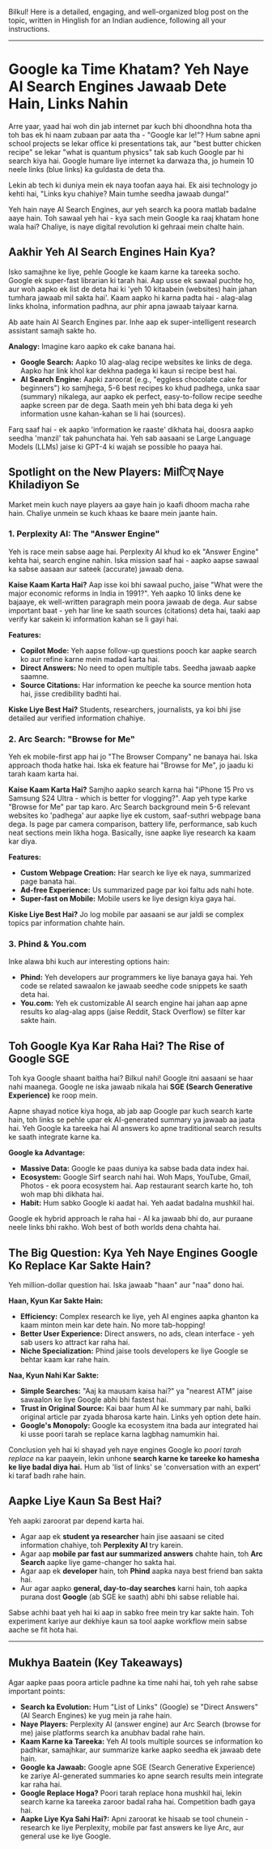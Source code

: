 Bilkul! Here is a detailed, engaging, and well-organized blog post on the topic, written in Hinglish for an Indian audience, following all your instructions.

***

# Google ka Time Khatam? Yeh Naye AI Search Engines Jawaab Dete Hain, Links Nahin

Arre yaar, yaad hai woh din jab internet par kuch bhi dhoondhna hota tha toh bas ek hi naam zubaan par aata tha - "Google kar le!"? Hum sabne apni school projects se lekar office ki presentations tak, aur "best butter chicken recipe" se lekar "what is quantum physics" tak sab kuch Google par hi search kiya hai. Google humare liye internet ka darwaza tha, jo humein 10 neele links (blue links) ka guldasta de deta tha.

Lekin ab tech ki duniya mein ek naya toofan aaya hai. Ek aisi technology jo kehti hai, "Links kyu chahiye? Main tumhe seedha jawaab dunga!"

Yeh hain naye AI Search Engines, aur yeh search ka poora matlab badalne aaye hain. Toh sawaal yeh hai - kya sach mein Google ka raaj khatam hone wala hai? Chaliye, is naye digital revolution ki gehraai mein chalte hain.

## Aakhir Yeh AI Search Engines Hain Kya?

Isko samajhne ke liye, pehle Google ke kaam karne ka tareeka socho. Google ek super-fast librarian ki tarah hai. Aap usse ek sawaal puchte ho, aur woh aapko ek list de deta hai ki 'yeh 10 kitaabein (websites) hain jahan tumhara jawaab mil sakta hai'. Kaam aapko hi karna padta hai - alag-alag links kholna, information padhna, aur phir apna jawaab taiyaar karna.

Ab aate hain AI Search Engines par. Inhe aap ek super-intelligent research assistant samajh sakte ho.

**Analogy:** Imagine karo aapko ek cake banana hai.
*   **Google Search:** Aapko 10 alag-alag recipe websites ke links de dega. Aapko har link khol kar dekhna padega ki kaun si recipe best hai.
*   **AI Search Engine:** Aapki zaroorat (e.g., "eggless chocolate cake for beginners") ko samjhega, 5-6 best recipes ko khud padhega, unka saar (summary) nikalega, aur aapko ek perfect, easy-to-follow recipe seedhe aapke screen par de dega. Saath mein yeh bhi bata dega ki yeh information usne kahan-kahan se li hai (sources).

Farq saaf hai - ek aapko 'information ke raaste' dikhata hai, doosra aapko seedha 'manzil' tak pahunchata hai. Yeh sab aasaani se Large Language Models (LLMs) jaise ki GPT-4 ki wajah se possible ho paaya hai.

## Spotlight on the New Players: Milिए Naye Khiladiyon Se

Market mein kuch naye players aa gaye hain jo kaafi dhoom macha rahe hain. Chaliye unmein se kuch khaas ke baare mein jaante hain.

### 1. Perplexity AI: The "Answer Engine"

Yeh is race mein sabse aage hai. Perplexity AI khud ko ek "Answer Engine" kehta hai, search engine nahin. Iska mission saaf hai - aapko aapse sawaal ka sabse aasaan aur sateek (accurate) jawaab dena.

**Kaise Kaam Karta Hai?**
Aap isse koi bhi sawaal pucho, jaise "What were the major economic reforms in India in 1991?". Yeh aapko 10 links dene ke bajaaye, ek well-written paragraph mein poora jawaab de dega. Aur sabse important baat - yeh har line ke saath sources (citations) deta hai, taaki aap verify kar sakein ki information kahan se li gayi hai.

**Features:**
-   **Copilot Mode:** Yeh aapse follow-up questions pooch kar aapke search ko aur refine karne mein madad karta hai.
-   **Direct Answers:** No need to open multiple tabs. Seedha jawaab aapke saamne.
-   **Source Citations:** Har information ke peeche ka source mention hota hai, jisse credibility badhti hai.

**Kiske Liye Best Hai?**
Students, researchers, journalists, ya koi bhi jise detailed aur verified information chahiye.

### 2. Arc Search: "Browse for Me"

Yeh ek mobile-first app hai jo "The Browser Company" ne banaya hai. Iska approach thoda hatke hai. Iska ek feature hai "Browse for Me", jo jaadu ki tarah kaam karta hai.

**Kaise Kaam Karta Hai?**
Samjho aapko search karna hai "iPhone 15 Pro vs Samsung S24 Ultra - which is better for vlogging?". Aap yeh type karke "Browse for Me" par tap karo. Arc Search background mein 5-6 relevant websites ko 'padhega' aur aapke liye ek custom, saaf-suthri webpage bana dega. Is page par camera comparison, battery life, performance, sab kuch neat sections mein likha hoga. Basically, isne aapke liye research ka kaam kar diya.

**Features:**
-   **Custom Webpage Creation:** Har search ke liye ek naya, summarized page banata hai.
-   **Ad-free Experience:** Us summarized page par koi faltu ads nahi hote.
-   **Super-fast on Mobile:** Mobile users ke liye design kiya gaya hai.

**Kiske Liye Best Hai?**
Jo log mobile par aasaani se aur jaldi se complex topics par information chahte hain.

### 3. Phind & You.com

Inke alawa bhi kuch aur interesting options hain:
-   **Phind:** Yeh developers aur programmers ke liye banaya gaya hai. Yeh code se related sawaalon ke jawaab seedhe code snippets ke saath deta hai.
-   **You.com:** Yeh ek customizable AI search engine hai jahan aap apne results ko alag-alag apps (jaise Reddit, Stack Overflow) se filter kar sakte hain.

## Toh Google Kya Kar Raha Hai? The Rise of Google SGE

Toh kya Google shaant baitha hai? Bilkul nahi! Google itni aasaani se haar nahi maanega. Google ne iska jawaab nikala hai **SGE (Search Generative Experience)** ke roop mein.

Aapne shayad notice kiya hoga, ab jab aap Google par kuch search karte hain, toh links se pehle upar ek AI-generated summary ya jawaab aa jaata hai. Yeh Google ka tareeka hai AI answers ko apne traditional search results ke saath integrate karne ka.

**Google ka Advantage:**
-   **Massive Data:** Google ke paas duniya ka sabse bada data index hai.
-   **Ecosystem:** Google Sirf search nahi hai. Woh Maps, YouTube, Gmail, Photos - ek poora ecosystem hai. Aap restaurant search karte ho, toh woh map bhi dikhata hai.
-   **Habit:** Hum sabko Google ki aadat hai. Yeh aadat badalna mushkil hai.

Google ek hybrid approach le raha hai - AI ka jawaab bhi do, aur puraane neele links bhi rakho. Woh best of both worlds dena chahta hai.

## The Big Question: Kya Yeh Naye Engines Google Ko Replace Kar Sakte Hain?

Yeh million-dollar question hai. Iska jawaab "haan" aur "naa" dono hai.

**Haan, Kyun Kar Sakte Hain:**
-   **Efficiency:** Complex research ke liye, yeh AI engines aapka ghanton ka kaam minton mein kar dete hain. No more tab-hopping!
-   **Better User Experience:** Direct answers, no ads, clean interface - yeh sab users ko attract kar raha hai.
-   **Niche Specialization:** Phind jaise tools developers ke liye Google se behtar kaam kar rahe hain.

**Naa, Kyun Nahi Kar Sakte:**
-   **Simple Searches:** "Aaj ka mausam kaisa hai?" ya "nearest ATM" jaise sawaalon ke liye Google abhi bhi fastest hai.
-   **Trust in Original Source:** Kai baar hum AI ke summary par nahi, balki original article par zyada bharosa karte hain. Links yeh option dete hain.
-   **Google's Monopoly:** Google ka ecosystem itna bada aur integrated hai ki usse poori tarah se replace karna lagbhag namumkin hai.

Conclusion yeh hai ki shayad yeh naye engines Google ko *poori tarah replace* na kar paayein, lekin unhone **search karne ke tareeke ko hamesha ke liye badal diya hai.** Hum ab 'list of links' se 'conversation with an expert' ki taraf badh rahe hain.

## Aapke Liye Kaun Sa Best Hai?

Yeh aapki zaroorat par depend karta hai.
-   Agar aap ek **student ya researcher** hain jise aasaani se cited information chahiye, toh **Perplexity AI** try karein.
-   Agar aap **mobile par fast aur summarized answers** chahte hain, toh **Arc Search** aapke liye game-changer ho sakta hai.
-   Agar aap ek **developer** hain, toh **Phind** aapka naya best friend ban sakta hai.
-   Aur agar aapko **general, day-to-day searches** karni hain, toh aapka purana dost **Google** (ab SGE ke saath) abhi bhi sabse reliable hai.

Sabse achhi baat yeh hai ki aap in sabko free mein try kar sakte hain. Toh experiment kariye aur dekhiye kaun sa tool aapke workflow mein sabse aache se fit hota hai.

***

## Mukhya Baatein (Key Takeaways)

Agar aapke paas poora article padhne ka time nahi hai, toh yeh rahe sabse important points:

-   **Search ka Evolution:** Hum "List of Links" (Google) se "Direct Answers" (AI Search Engines) ke yug mein ja rahe hain.
-   **Naye Players:** Perplexity AI (answer engine) aur Arc Search (browse for me) jaise platforms search ka anubhav badal rahe hain.
-   **Kaam Karne ka Tareeka:** Yeh AI tools multiple sources se information ko padhkar, samajhkar, aur summarize karke aapko seedha ek jawaab dete hain.
-   **Google ka Jawaab:** Google apne SGE (Search Generative Experience) ke zariye AI-generated summaries ko apne search results mein integrate kar raha hai.
-   **Google Replace Hoga?** Poori tarah replace hona mushkil hai, lekin search karne ka tareeka zaroor badal raha hai. Competition badh gaya hai.
-   **Aapke Liye Kya Sahi Hai?:** Apni zaroorat ke hisaab se tool chunein - research ke liye Perplexity, mobile par fast answers ke liye Arc, aur general use ke liye Google.
